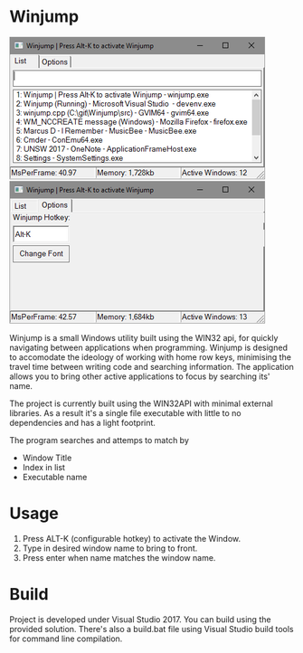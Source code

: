 # Winjump
![Winjump Screenshots](docs/winjump_1.png)
![Winjump Screenshots](docs/winjump_2.png)

Winjump is a small Windows utility built using the WIN32 api, for quickly navigating between applications when programming. Winjump is designed to accomodate the ideology of working with home row keys, minimising the travel time between writing code and searching information. The application allows you to bring other active applications to focus by searching its' name.

The project is currently built using the WIN32API with minimal external libraries. As a result it's a single file executable with little to no dependencies and has a light footprint.

The program searches and attemps to match by
- Window Title
- Index in list
- Executable name

# Usage
1. Press ALT-K (configurable hotkey) to activate the Window.
2. Type in desired window name to bring to front.
3. Press enter when name matches the window name.

# Build
Project is developed under Visual Studio 2017. You can build using the provided solution. There's also a build.bat file using Visual Studio build tools for command line compilation.
